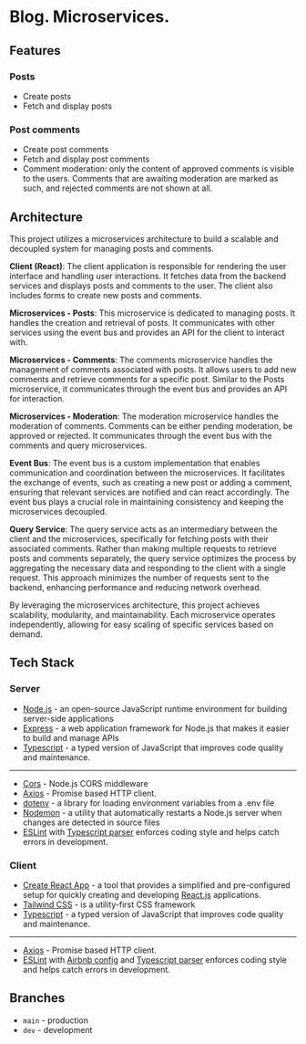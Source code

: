 # Blog. Microservices.

## Features

### Posts

- Create posts
- Fetch and display posts

### Post comments

- Create post comments
- Fetch and display post comments
- Comment moderation: only the content of approved comments is visible to the users. Comments that are awaiting moderation are marked as such, and rejected comments are not shown at all.

## Architecture

This project utilizes a microservices architecture to build a scalable and decoupled system for managing posts and comments.

**Client (React)**: The client application is responsible for rendering the user interface and handling user interactions. It fetches data from the backend services and displays posts and comments to the user. The client also includes forms to create new posts and comments.

**Microservices - Posts**: This microservice is dedicated to managing posts. It handles the creation and retrieval of posts. It communicates with other services using the event bus and provides an API for the client to interact with.

**Microservices - Comments**: The comments microservice handles the management of comments associated with posts. It allows users to add new comments and retrieve comments for a specific post. Similar to the Posts microservice, it communicates through the event bus and provides an API for interaction.

**Microservices - Moderation**: The moderation microservice handles the moderation of comments. Comments can be either pending moderation, be approved or rejected. It communicates through the event bus with the comments and query microservices.

**Event Bus**: The event bus is a custom implementation that enables communication and coordination between the microservices. It facilitates the exchange of events, such as creating a new post or adding a comment, ensuring that relevant services are notified and can react accordingly. The event bus plays a crucial role in maintaining consistency and keeping the microservices decoupled.

**Query Service**: The query service acts as an intermediary between the client and the microservices, specifically for fetching posts with their associated comments. Rather than making multiple requests to retrieve posts and comments separately, the query service optimizes the process by aggregating the necessary data and responding to the client with a single request. This approach minimizes the number of requests sent to the backend, enhancing performance and reducing network overhead.

By leveraging the microservices architecture, this project achieves scalability, modularity, and maintainability. Each microservice operates independently, allowing for easy scaling of specific services based on demand.

## Tech Stack

### Server

- [Node.js](https://nodejs.org/en/docs/) - an open-source JavaScript runtime environment for building server-side applications
- [Express](https://expressjs.com/) - a web application framework for Node.js that makes it easier to build and manage APIs
- [Typescript](https://www.npmjs.com/package/typescript) - a typed version of JavaScript that improves code quality and maintenance.

<hr />

- [Cors](https://www.npmjs.com/package/cors) - Node.js CORS middleware
- [Axios](https://www.npmjs.com/package/axios) - Promise based HTTP client.
- [dotenv](https://www.npmjs.com/package/dotenv) - a library for loading environment variables from a .env file
- [Nodemon](https://www.npmjs.com/package/nodemon) - a utility that automatically restarts a Node.js server when changes are detected in source files
- [ESLint](https://www.npmjs.com/package/eslint) with [Typescript parser](https://www.npmjs.com/package/@typescript-eslint/parser) enforces coding style and helps catch errors in development.

### Client

- [Create React App](https://github.com/facebook/create-react-app) - a tool that provides a simplified and pre-configured setup for quickly creating and developing [React.js](https://react.dev/) applications.
- [Tailwind CSS](https://tailwindcss.com/) - is a utility-first CSS framework
- [Typescript](https://www.npmjs.com/package/typescript) - a typed version of JavaScript that improves code quality and maintenance.

<hr />

- [Axios](https://www.npmjs.com/package/axios) - Promise based HTTP client.
- [ESLint](https://www.npmjs.com/package/eslint) with [Airbnb config](https://www.npmjs.com/package/eslint-config-airbnb) and [Typescript parser](https://www.npmjs.com/package/@typescript-eslint/parser) enforces coding style and helps catch errors in development.

## Branches

- `main` - production
- `dev` - development
